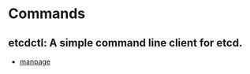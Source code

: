 # Commands

## etcdctl: A simple command line client for etcd.
- [manpage](https://manpages.org/etcdctl)